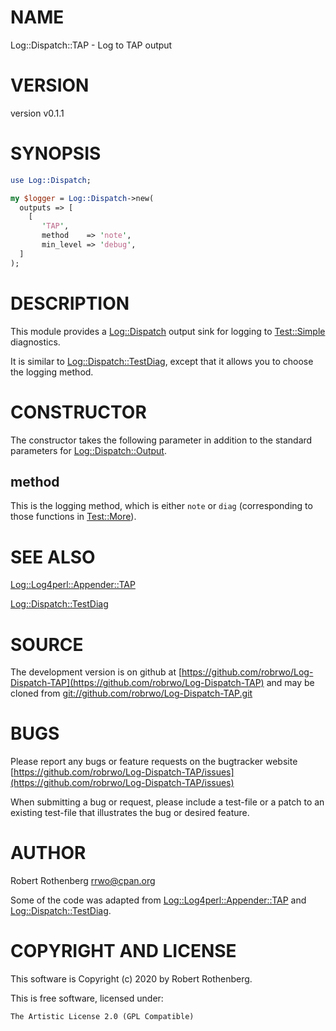 # NAME

Log::Dispatch::TAP - Log to TAP output

# VERSION

version v0.1.1

# SYNOPSIS

```perl
use Log::Dispatch;

my $logger = Log::Dispatch->new(
  outputs => [
    [
       'TAP',
       method    => 'note',
       min_level => 'debug',
  ]
);
```

# DESCRIPTION

This module provides a [Log::Dispatch](https://metacpan.org/pod/Log::Dispatch) output sink for logging to
[Test::Simple](https://metacpan.org/pod/Test::Simple) diagnostics.

It is similar to [Log::Dispatch::TestDiag](https://metacpan.org/pod/Log::Dispatch::TestDiag), except that it allows you
to choose the logging method.

# CONSTRUCTOR

The constructor takes the following parameter in addition to the
standard parameters for [Log::Dispatch::Output](https://metacpan.org/pod/Log::Dispatch::Output).

## method

This is the logging method, which is either `note` or `diag`
(corresponding to those functions in [Test::More](https://metacpan.org/pod/Test::More)).

# SEE ALSO

[Log::Log4perl::Appender::TAP](https://metacpan.org/pod/Log::Log4perl::Appender::TAP)

[Log::Dispatch::TestDiag](https://metacpan.org/pod/Log::Dispatch::TestDiag)

# SOURCE

The development version is on github at [https://github.com/robrwo/Log-Dispatch-TAP](https://github.com/robrwo/Log-Dispatch-TAP)
and may be cloned from [git://github.com/robrwo/Log-Dispatch-TAP.git](git://github.com/robrwo/Log-Dispatch-TAP.git)

# BUGS

Please report any bugs or feature requests on the bugtracker website
[https://github.com/robrwo/Log-Dispatch-TAP/issues](https://github.com/robrwo/Log-Dispatch-TAP/issues)

When submitting a bug or request, please include a test-file or a
patch to an existing test-file that illustrates the bug or desired
feature.

# AUTHOR

Robert Rothenberg <rrwo@cpan.org>

Some of the code was adapted from [Log::Log4perl::Appender::TAP](https://metacpan.org/pod/Log::Log4perl::Appender::TAP)
and [Log::Dispatch::TestDiag](https://metacpan.org/pod/Log::Dispatch::TestDiag).

# COPYRIGHT AND LICENSE

This software is Copyright (c) 2020 by Robert Rothenberg.

This is free software, licensed under:

```
The Artistic License 2.0 (GPL Compatible)
```
